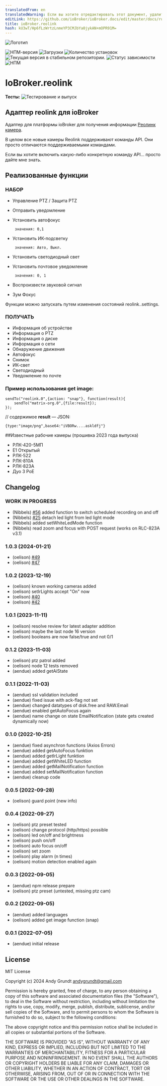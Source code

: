 ```yaml
---
translatedFrom: en
translatedWarning: Если вы хотите отредактировать этот документ, удалите поле «translationFrom», в противном случае этот документ будет снова автоматически переведен
editLink: https://github.com/ioBroker/ioBroker.docs/edit/master/docs/ru/adapterref/iobroker.reolink/README.md
title: ioBroker.reolink
hash: kU3wT/Hp6fLzWrtzLnmeYP3CMJbYa0jykAN+mOPR91M=
---
```

![Логотип](../../../en/adapterref/iobroker.reolink/admin/reolink_logo.png)

![НПМ-версия](https://img.shields.io/npm/v/iobroker.reolink.svg)
![Загрузки](https://img.shields.io/npm/dm/iobroker.reolink.svg)
![Количество установок](https://iobroker.live/badges/reolink-installed.svg)
![Текущая версия в стабильном репозитории.](https://iobroker.live/badges/reolink-stable.svg)
![Статус зависимости](https://img.shields.io/david/aendue/iobroker.reolink.svg)
![НПМ](https://nodei.co/npm/iobroker.reolink.png?downloads=true)

# IoBroker.reolink
**Тесты:** ![Тестирование и выпуск](https://github.com/aendue/ioBroker.reolink/workflows/Test%20and%20Release/badge.svg)

## Адаптер reolink для ioBroker
Адаптер для платформы ioBroker для получения информации [Реолинк камера](https://reolink.com/).

В целом все новые камеры Reolink поддерживают команды API. Они просто отличаются поддерживаемыми командами.

Если вы хотите включить какую-либо конкретную команду API... просто дайте мне знать.

## Реализованные функции
### НАБОР
 - Управление PTZ / Защита PTZ
 - Отправить уведомление
 - Установить автофокус

        значения: 0,1

 - Установить ИК-подсветку

        значения: Авто, Выкл.

 - Установить светодиодный свет
 - Установить почтовое уведомление

        значения: 0, 1

 - Воспроизвести звуковой сигнал
 - Зум Фокус

 Функции можно запускать путем изменения состояний reolink.<Instanze>.settings.

 ### ПОЛУЧАТЬ
 - Информация об устройстве
 - Информация о PTZ
 - Информация о диске
 - Информация о сети
 - Обнаружение движения
 - Автофокус
 - Снимок
 - ИК-свет
 - Светодиодный
 - Уведомление по почте

### Пример использования get image:
```
sendTo("reolink.0",{action: "snap"}, function(result){
    sendTo("matrix-org.0",{file:result});
});
```

// содержимое **result** — JSON:

```
{type:"image/png",base64:"iVBORw....askldfj"}
```

##Известные рабочие камеры (прошивка 2023 года выпуска)
- РЛК-420-5МП
- E1 Открытый
- РЛК-522
- РЛК-810А
- РЛК-823А
- Дуо 3 PoE

## Changelog
<!--
    Placeholder for the next version (at the beginning of the line):
    ### **WORK IN PROGRESS**
-->
### **WORK IN PROGRESS**
* (Nibbels) [#56](https://github.com/aendue/ioBroker.reolink/issues/56) added function to switch scheduled recording on and off
* (Nibbels) [#25](https://github.com/aendue/ioBroker.reolink/issues/25) detach led light from led light mode
* (Nibbels) added setWhiteLedMode function
* (Nibbels) read zoom and focus with POST request (works on RLC-823A v3.1)

### 1.0.3 (2024-01-21)
* (oelison) [#49](https://github.com/aendue/ioBroker.reolink/issues/49)
* (oelison) [#47](https://github.com/aendue/ioBroker.reolink/issues/47)

### 1.0.2 (2023-12-19)
* (oelison) known working cameras added
* (oelison) setIrLights accept "On" now
* (oelison) [#40](https://github.com/aendue/ioBroker.reolink/issues/40)
* (oelison) [#42](https://github.com/aendue/ioBroker.reolink/issues/42)

### 1.0.1 (2023-11-11)
* (oelison) resolve review for latest adapter addition
* (oelison) maybe the last node 16 version
* (oelison) booleans are now false/true and not 0/1

### 0.1.2 (2023-11-03)
* (oelison) ptz patrol added
* (oelison) node 12 tests removed
* (aendue) added getAiState

### 0.1.1 (2022-11-03)
* (aendue) ssl validation included
* (aendue) fixed issue with ack-flag not set
* (aendue) changed datatypes of disk.free and RAW.Email
* (aendue) enabled getAutoFocus again
* (aendue) name change on state EmailNotification (state gets created dynamically now)

### 0.1.0 (2022-10-25)
* (aendue) fixed asynchron functions (Axios Errors)
* (aendue) added getAutoFocus funktion
* (aendue) added getIrLight funktion
* (aendue) added getWhiteLED function
* (aendue) added getMailNotification function
* (aendue) added setMailNotification function
* (aendue) cleanup code

### 0.0.5 (2022-09-28)

* (oelison) guard point (new info)

### 0.0.4 (2022-09-27)

* (oelison) ptz preset tested
* (oelison) change protocol (http/https) possible
* (oelison) led on/off and brightness
* (oelison) push on/off
* (oelison) auto focus on/off
* (oelison) set zoom
* (oelison) play alarm (n times)
* (oelison) motion detection enabled again

### 0.0.3 (2022-09-05)

* (aendue) npm release prepare
* (oelison) ptz preset (untested, missing ptz cam)

### 0.0.2 (2022-09-05)

* (aendue) added languages
* (oelison) added get image function (snap)

### 0.0.1 (2022-07-05)

* (aendue) initial release

## License
MIT License

Copyright (c) 2024 Andy Grundt <andygrundt@gmail.com>

Permission is hereby granted, free of charge, to any person obtaining a copy
of this software and associated documentation files (the "Software"), to deal
in the Software without restriction, including without limitation the rights
to use, copy, modify, merge, publish, distribute, sublicense, and/or sell
copies of the Software, and to permit persons to whom the Software is
furnished to do so, subject to the following conditions:

The above copyright notice and this permission notice shall be included in all
copies or substantial portions of the Software.

THE SOFTWARE IS PROVIDED "AS IS", WITHOUT WARRANTY OF ANY KIND, EXPRESS OR
IMPLIED, INCLUDING BUT NOT LIMITED TO THE WARRANTIES OF MERCHANTABILITY,
FITNESS FOR A PARTICULAR PURPOSE AND NONINFRINGEMENT. IN NO EVENT SHALL THE
AUTHORS OR COPYRIGHT HOLDERS BE LIABLE FOR ANY CLAIM, DAMAGES OR OTHER
LIABILITY, WHETHER IN AN ACTION OF CONTRACT, TORT OR OTHERWISE, ARISING FROM,
OUT OF OR IN CONNECTION WITH THE SOFTWARE OR THE USE OR OTHER DEALINGS IN THE
SOFTWARE.